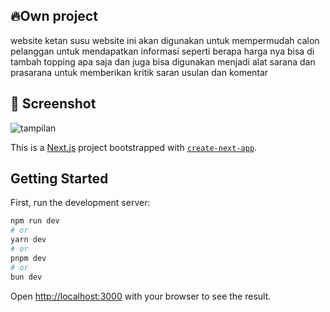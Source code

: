 ## 🔥Own project

website ketan susu website ini akan digunakan untuk mempermudah calon pelanggan untuk mendapatkan informasi seperti
berapa harga nya bisa di tambah topping apa saja dan juga bisa digunakan menjadi alat sarana dan prasarana untuk
memberikan kritik saran usulan dan komentar

## 📸 Screenshot

![tampilan]("page.png")

This is a [Next.js](https://nextjs.org) project bootstrapped with
[`create-next-app`](https://nextjs.org/docs/app/api-reference/cli/create-next-app).

## Getting Started

First, run the development server:

```bash
npm run dev
# or
yarn dev
# or
pnpm dev
# or
bun dev
```

Open [http://localhost:3000](http://localhost:3000) with your browser to see the result.
